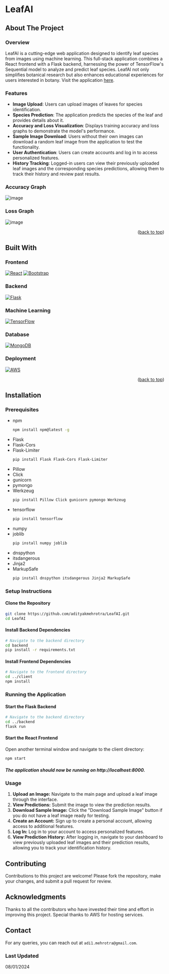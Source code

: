 <a id="readme-top"></a>
# LeafAI

## About The Project

### Overview
LeafAI is a cutting-edge web application designed to identify leaf species from images using machine learning. This full-stack application combines a React frontend with a Flask backend, harnessing the power of TensorFlow's Sequential model to analyze and predict leaf species. LeafAI not only simplifies botanical research but also enhances educational experiences for users interested in botany. Visit the application [here](https://leafai.adityakmehrotra.com).

### Features
- **Image Upload**: Users can upload images of leaves for species identification.
- **Species Prediction**: The application predicts the species of the leaf and provides details about it.
- **Accuracy and Loss Visualization**: Displays training accuracy and loss graphs to demonstrate the model's performance.
- **Sample Image Download**: Users without their own images can download a random leaf image from the application to test the functionality.
- **User Authentication**: Users can create accounts and log in to access personalized features.
- **History Tracking**: Logged-in users can view their previously uploaded leaf images and the corresponding species predictions, allowing them to track their history and review past results.

### Accuracy Graph

![image](https://github.com/user-attachments/assets/1fab547a-2b4c-45d2-8c20-1618ebfa9373)

### Loss Graph

![image](https://github.com/user-attachments/assets/b36ed1ab-5e96-4eb0-a5e0-210e80e83a26)

<p align="right">(<a href="#readme-top">back to top</a>)</p>

## Built With

### Frontend
[![React][React.js]][React-url]
[![Bootstrap][Bootstrap.com]][Bootstrap-url]

### Backend
[![Flask][Flask.palletsprojects.com]][Flask-url]

### Machine Learning
[![TensorFlow][TensorFlow.org]][TensorFlow-url]

### Database
[![MongoDB][MongoDB.com]][MongoDB-url]

### Deployment
[![AWS][AWS.com]][AWS-url]

[React.js]: https://img.shields.io/badge/React-20232A?style=for-the-badge&logo=react&logoColor=61DAFB
[React-url]: https://reactjs.org/
[Bootstrap.com]: https://img.shields.io/badge/Bootstrap-563D7C?style=for-the-badge&logo=bootstrap&logoColor=white
[Bootstrap-url]: https://getbootstrap.com/
[Flask.palletsprojects.com]: https://img.shields.io/badge/Flask-000000?style=for-the-badge&logo=flask&logoColor=white
[Flask-url]: https://flask.palletsprojects.com/
[TensorFlow.org]: https://img.shields.io/badge/TensorFlow-FF6F00?style=for-the-badge&logo=tensorflow&logoColor=white
[TensorFlow-url]: https://www.tensorflow.org/
[MongoDB.com]: https://img.shields.io/badge/MongoDB-4EA94B?style=for-the-badge&logo=mongodb&logoColor=white
[MongoDB-url]: https://www.mongodb.com/
[AWS.com]: https://img.shields.io/badge/AWS-232F3E?style=for-the-badge&logo=amazon-aws&logoColor=white
[AWS-url]: https://aws.amazon.com/

<p align="right">(<a href="#readme-top">back to top</a>)</p>

## Installation

### Prerequisites
* npm
  ```sh
  npm install npm@latest -g
  ```
* Flask
* Flask-Cors
* Flask-Limiter
  ```sh
  pip install Flask Flask-Cors Flask-Limiter
  ```
* Pillow
* Click
* gunicorn
* pymongo
* Werkzeug
  ```sh
  pip install Pillow Click gunicorn pymongo Werkzeug
  ```
* tensorflow
  ```sh
  pip install tensorflow
  ```
* numpy
* joblib
  ```sh
  pip install numpy joblib
  ```
* dnspython
* itsdangerous
* Jinja2
* MarkupSafe
  ```sh
  pip install dnspython itsdangerous Jinja2 MarkupSafe
  ```

### Setup Instructions

#### Clone the Repository

```sh
git clone https://github.com/adityakmehrotra/LeafAI.git
cd LeafAI
```

#### Install Backend Dependencies
```sh
# Navigate to the backend directory
cd backend
pip install -r requirements.txt
```

#### Install Frontend Dependencies
```sh
# Navigate to the frontend directory
cd ../client
npm install
```

### Running the Application

#### Start the Flask Backend

```sh
# Navigate to the backend directory
cd ../backend
flask run
```

#### Start the React Frontend

Open another terminal window and navigate to the client directory:
```sh
npm start
```

##### The application should now be running on http://localhost:8000.

### Usage
1. **Upload an Image:** Navigate to the main page and upload a leaf image through the interface.
2. **View Predictions:** Submit the image to view the prediction results.
3. **Download Sample Image:** Click the "Download Sample Image" button if you do not have a leaf image ready for testing.
4. **Create an Account:** Sign up to create a personal account, allowing access to additional features.
5. **Log In:** Log in to your account to access personalized features.
6. **View Prediction History:** After logging in, navigate to your dashboard to view previously uploaded leaf images and their prediction results, allowing you to track your identification history.

## Contributing
Contributions to this project are welcome! Please fork the repository, make your changes, and submit a pull request for review.

## Acknowledgments
Thanks to all the contributors who have invested their time and effort in improving this project.
Special thanks to AWS for hosting services.

## Contact
For any queries, you can reach out at `adi1.mehrotra@gmail.com`.

### Last Updated
08/01/2024
